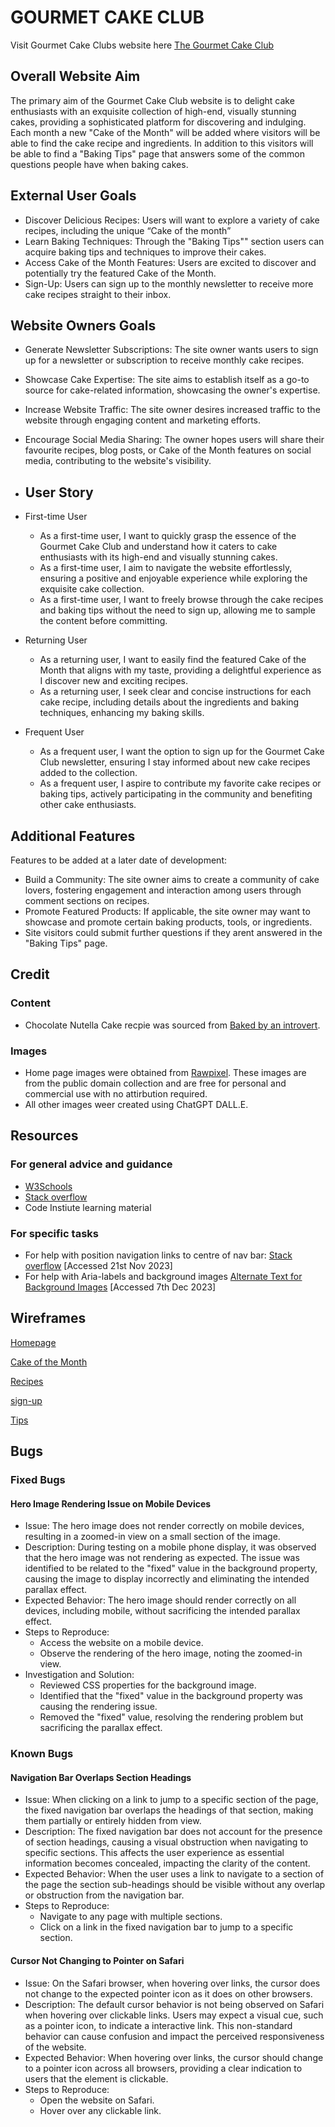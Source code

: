 # GOURMET CAKE CLUB

Visit Gourmet Cake Clubs website here [The Gourmet Cake Club](https://enrightc.github.io/Gourmet-Cake-Club-Website/)

## Overall Website Aim

The primary aim of the Gourmet Cake Club website is to delight cake enthusiasts with an exquisite collection of high-end, visually stunning cakes, providing a sophisticated platform for discovering and indulging. Each month a new "Cake of the Month" will be added where visitors will be able to find the cake recipe and ingredients. In addition to this visitors will be able to find a "Baking Tips" page that answers some of the common questions people have when baking cakes.

## External User Goals

- Discover Delicious Recipes: Users will want to explore a variety of cake recipes, including the unique “Cake of the month”
- Learn Baking Techniques: Through the "Baking Tips"" section users can acquire baking tips and techniques to improve their cakes.
- Access Cake of the Month Features: Users are excited to discover and potentially try the featured Cake of the Month.
- Sign-Up: Users can sign up to the monthly newsletter to receive more cake recipes straight to their inbox.

## Website Owners Goals

- Generate Newsletter Subscriptions: The site owner wants users to sign up for a newsletter or subscription to receive monthly cake recipes.
- Showcase Cake Expertise: The site aims to establish itself as a go-to source for cake-related information, showcasing the owner's expertise.
- Increase Website Traffic: The site owner desires increased traffic to the website through engaging content and marketing efforts.
- Encourage Social Media Sharing: The owner hopes users will share their favourite recipes, blog posts, or Cake of the Month features on social media, contributing to the website's visibility.
  
- ## User Story
- First-time User

  - As a first-time user, I want to quickly grasp the essence of the Gourmet  Cake Club and understand how it caters to cake enthusiasts with its high-end and visually stunning cakes.
  - As a first-time user, I aim to navigate the website effortlessly, ensuring a positive and enjoyable experience while exploring the exquisite cake collection.
  - As a first-time user, I want to freely browse through the cake recipes and baking tips without the need to sign up, allowing me to sample the content before committing.
  
- Returning User

    - As a returning user, I want to easily find the featured Cake of the Month that aligns with my taste, providing a delightful experience as I discover new and exciting recipes.
    - As a returning user, I seek clear and concise instructions for each cake recipe, including details about the ingredients and baking techniques, enhancing my baking skills.

- Frequent User
    - As a frequent user, I want the option to sign up for the Gourmet Cake Club newsletter, ensuring I stay informed about new cake recipes added to the collection.
    - As a frequent user, I aspire to contribute my favorite cake recipes or baking tips, actively participating in the community and benefiting other cake enthusiasts.

## Additional Features

Features to be added at a later date of development:

- Build a Community: The site owner aims to create a community of cake lovers, fostering engagement and interaction among users through comment sections on recipes.
- Promote Featured Products: If applicable, the site owner may want to showcase and promote certain baking products, tools, or ingredients.
- Site visitors could submit further questions if they arent answered in the "Baking Tips" page. 

## Credit
### Content
- Chocolate Nutella Cake recpie was sourced from [Baked by an introvert](https://www.bakedbyanintrovert.com/nutella-cake/).

### Images
- Home page images were obtained from [Rawpixel](https://www.rawpixel.com). These images are from the public domain collection and are free for personal and commercial use with no attirbution required.
- All other images weer created using ChatGPT DALL.E.


## Resources
### For general advice and guidance
- [W3Schools](https://www.w3schools.com)
- [Stack overflow](https://stackoverflow.com)
- Code Instiute learning material

### For specific tasks
- For help with position navigation links to centre of nav bar: [Stack overflow](https://stackoverflow.com/questions/19733447/bootstrap-navbar-with-left-center-or-right-aligned-items) 
[Accessed 21st Nov 2023]
- For help with Aria-labels and background images [Alternate Text for Background Images](https://www.davidmacd.com/blog/alternate-text-for-css-background-images.html)
[Accessed 7th Dec 2023]

## Wireframes

[Homepage](docs/wireframes/index.html.png)

[Cake of the Month](docs/wireframes/cake-of-the-month.png)

[Recipes](docs/wireframes/recipes.png)

[sign-up](docs/wireframes/sign-up.png)

[Tips](docs/wireframes/tips.png)

## Bugs

### Fixed Bugs

#### Hero Image Rendering Issue on Mobile Devices
- Issue: The hero image does not render correctly on mobile devices, resulting in a zoomed-in view on a small section of the image.
- Description: During testing on a mobile phone display, it was observed that the hero image was not rendering as expected. The issue was identified to be related to the "fixed" value in the background property, causing the image to display incorrectly and eliminating the intended parallax effect.
- Expected Behavior: The hero image should render correctly on all devices, including mobile, without sacrificing the intended parallax effect.
- Steps to Reproduce:
    - Access the website on a mobile device.
    - Observe the rendering of the hero image, noting the zoomed-in view.
- Investigation and Solution:
    - Reviewed CSS properties for the background image.
    - Identified that the "fixed" value in the background property was causing the rendering issue.
    - Removed the "fixed" value, resolving the rendering problem but sacrificing the parallax effect.


###  Known Bugs

#### Navigation Bar Overlaps Section Headings
- Issue: When clicking on a link to jump to a specific section of the page, the fixed navigation bar overlaps the headings of that section, making them partially or entirely hidden from view.
- Description: The fixed navigation bar does not account for the presence of section headings, causing a visual obstruction when navigating to specific sections. This affects the user experience as essential information becomes concealed, impacting the clarity of the content.
- Expected Behavior: When the user uses a link to navigate to a section of the page the section sub-headings should be visible without any overlap or obstruction from the navigation bar.
- Steps to Reproduce:
    - Navigate to any page with multiple sections.
    - Click on a link in the fixed navigation bar to jump to a specific section.

#### Cursor Not Changing to Pointer on Safari

- Issue: On the Safari browser, when hovering over links, the cursor does not change to the expected pointer icon as it does on other browsers. 
- Description: The default cursor behavior is not being observed on Safari when hovering over clickable links. Users may expect a visual cue, such as a pointer icon, to indicate a interactive link. This non-standard behavior can cause confusion and impact the perceived responsiveness of the website.
- Expected Behavior: When hovering over links, the cursor should change to a pointer icon across all browsers, providing a clear indication to users that the element is clickable.
- Steps to Reproduce:
    - Open the website on Safari.
    -   Hover over any clickable link.
